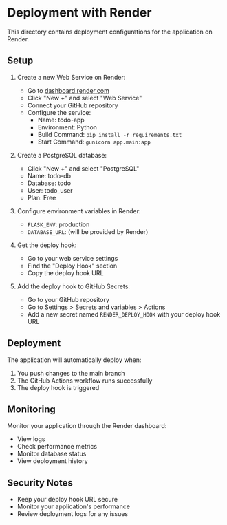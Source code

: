 # Deployment with Render

This directory contains deployment configurations for the application on Render.

## Setup

1. Create a new Web Service on Render:
   - Go to [dashboard.render.com](https://dashboard.render.com)
   - Click "New +" and select "Web Service"
   - Connect your GitHub repository
   - Configure the service:
     - Name: todo-app
     - Environment: Python
     - Build Command: `pip install -r requirements.txt`
     - Start Command: `gunicorn app.main:app`

2. Create a PostgreSQL database:
   - Click "New +" and select "PostgreSQL"
   - Name: todo-db
   - Database: todo
   - User: todo_user
   - Plan: Free

3. Configure environment variables in Render:
   - `FLASK_ENV`: production
   - `DATABASE_URL`: (will be provided by Render)

4. Get the deploy hook:
   - Go to your web service settings
   - Find the "Deploy Hook" section
   - Copy the deploy hook URL

5. Add the deploy hook to GitHub Secrets:
   - Go to your GitHub repository
   - Go to Settings > Secrets and variables > Actions
   - Add a new secret named `RENDER_DEPLOY_HOOK` with your deploy hook URL

## Deployment

The application will automatically deploy when:

1. You push changes to the main branch
2. The GitHub Actions workflow runs successfully
3. The deploy hook is triggered

## Monitoring

Monitor your application through the Render dashboard:

- View logs
- Check performance metrics
- Monitor database status
- View deployment history

## Security Notes

- Keep your deploy hook URL secure
- Monitor your application's performance
- Review deployment logs for any issues
